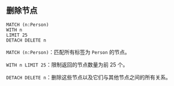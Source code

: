 ## 删除节点

~~~cypher
MATCH (n:Person)
WITH n
LIMIT 25 
DETACH DELETE n
~~~

`MATCH (n:Person)`：匹配所有标签为 `Person` 的节点。

`WITH n LIMIT 25`：限制返回的节点数量为前 25 个。

`DETACH DELETE n`：删除这些节点以及它们与其他节点之间的所有关系。
